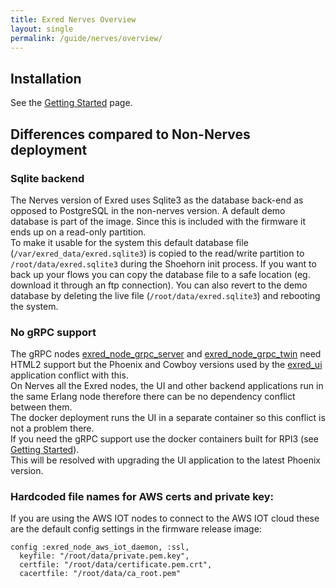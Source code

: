 ```yaml
---
title: Exred Nerves Overview
layout: single
permalink: /guide/nerves/overview/
---
```


Installation
-------------
See the [Getting Started](/guide/getting-started/installation/) page.


Differences compared to Non-Nerves deployment
---------------------------------------------
### Sqlite backend
The Nerves version of Exred uses Sqlite3 as the database back-end as opposed to PostgreSQL in the non-nerves version.
A default demo database is part of the image. Since this is included with the firmware it ends up on a read-only partition.  
To make it usable for the system this default database file (`/var/exred_data/exred.sqlite3`) is copied to the read/write partition to `/root/data/exred.sqlite3` during the Shoehorn init process.
If you want to back up your flows you can copy the database file to a safe location (eg. download it through an ftp connection).
You can also revert to the demo database by deleting the live file (`/root/data/exred.sqlite3`) and rebooting the system.

### No gRPC support
The gRPC nodes [exred_node_grpc_server](https://github.com/exredorg/exred_node_grpc_server.git) and [exred_node_grpc_twin](https://github.com/exredorg/exred_node_grpc_server.git) need HTML2 support but the Phoenix and Cowboy versions used by the [exred_ui](https://github.com/exredorg/exred_ui.git) application conflict with this.  
On Nerves all the Exred nodes, the UI and other backend applications run in the same Erlang node therefore there can be no dependency conflict between them.  
The docker deployment runs the UI in a separate container so this conflict is not a problem there.  
If you need the gRPC support use the docker containers built for RPI3 (see [Getting Started](/guide/getting-started/installation/)).  
This will be resolved with upgrading the UI application to the latest Phoenix version.

### Hardcoded file names for AWS certs and private key:
If you are using the AWS IOT nodes to connect to the AWS IOT cloud these are the default config settings in the firmware release image:

    config :exred_node_aws_iot_daemon, :ssl,
      keyfile: "/root/data/private.pem.key",
      certfile: "/root/data/certificate.pem.crt",
      cacertfile: "/root/data/ca_root.pem"